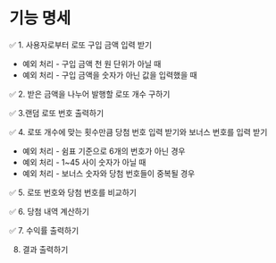 # 기능 명세

✅ 1. 사용자로부터 로또 구입 금액 입력 받기

- 예외 처리 - 구입 금액 천 원 단위가 아닐 때
- 예외 처리 - 구입 금액을 숫자가 아닌 값을 입력했을 때

✅ 2. 받은 금액을 나누어 발행할 로또 개수 구하기

✅ 3.랜덤 로또 번호 출력하기

✅ 4. 로또 개수에 맞는 횟수만큼 당첨 번호 입력 받기와 보너스 번호를 입력 받기

- 예외 처리 - 쉼표 기준으로 6개의 번호가 아닌 경우
- 예외 처리 - 1~45 사이 숫자가 아닐 때
- 예외 처리 - 보너스 숫자와 당첨 번호들이 중복될 경우

✅ 5. 로또 번호와 당첨 번호를 비교하기

✅ 6. 당첨 내역 계산하기

✅ 7. 수익률 출력하기

8. 결과 출력하기
